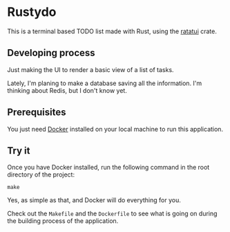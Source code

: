 # Rustydo

This is a terminal based TODO list made with Rust, using the [ratatui](https://ratatui.rs/) crate.

## Developing process

Just making the UI to render a basic view of a list of tasks.

Lately, I'm planing to make a database saving all the information. I'm thinking about Redis, but I don't know yet.

## Prerequisites

You just need [Docker](https://www.docker.com/) installed on your local machine to run this application.

## Try it

Once you have Docker installed, run the following command in the root directory of the project:
```shell
make
```
Yes, as simple as that, and Docker will do everything for you.

Check out the `Makefile` and the `Dockerfile` to see what is going on during the building process of the application.

